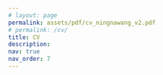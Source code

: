 ```yaml
---
# layout: page
permalink: assets/pdf/cv_ningnawang_v2.pdf
# permalink: /cv/
title: CV
description:
nav: true
nav_order: 7
---
```


<!-- ---
layout: cv
permalink: /cv/
title: cv
nav: true
nav_order: 4
cv_pdf: example_pdf.pdf
--- -->


